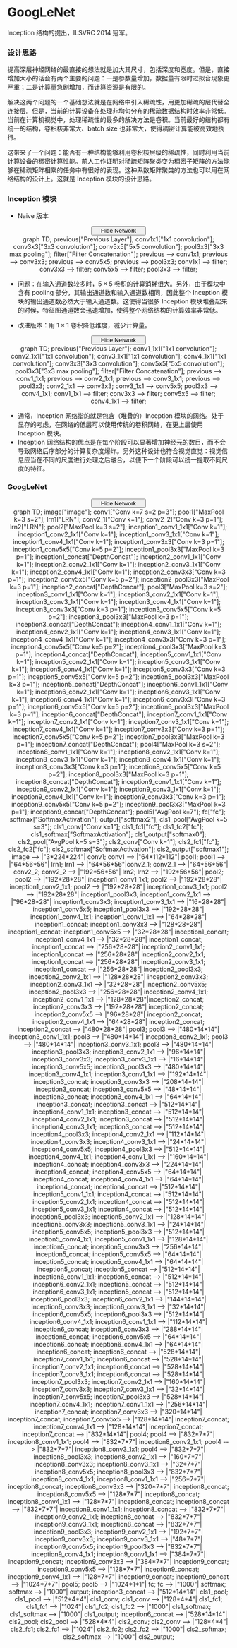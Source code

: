 # GoogLeNet

Inception 结构的提出，ILSVRC 2014 冠军。

### 设计思路

提高深层神经网络的最直接的想法就是加大其尺寸，包括深度和宽度。但是，直接增加大小的话会有两个主要的问题：一是参数量增加，数据量有限时过拟合现象更严重；二是计算量急剧增加，而计算资源是有限的。

解决这两个问题的一个基础想法就是在网络中引入稀疏性，用更加稀疏的层代替全连接层。但是，当前的计算设备在处理非均匀分布的稀疏数据结构时效率非常低。当前在计算机视觉中，处理稀疏性的最多的解决方法是卷积。当前最好的结构都有统一的结构，卷积核非常大、batch size 也非常大，使得稠密计算能被高效地执行。

这带来了一个问题：能否有一种结构能够利用卷积核层级的稀疏性，同时利用当前计算设备的稠密计算性能。前人工作证明对稀疏矩阵聚类变为稠密子矩阵的方法能够在稀疏矩阵相乘的任务中有很好的表现。这种系数矩阵聚类的方法也可以用在网络结构的设计上。这就是 Inception 模块的设计思路。

### Inception 模块

- Naive 版本

<script type="text/javascript" src="../js/mermaid.js"></script>
<script type="text/javascript">
mermaid.initialize({startOnLoad:true});
</script>
<script type="text/javascript">
var is_show = true;
function ClickShowButton1()
{
    if (is_show == false)
    {
        document.getElementById('naive-inception').style.display = "block";
        document.getElementById('show-button-naive-inception').innerHTML = "<span id=\"button-left\"><i class=\"demo-icon icon-sitemap\"></i> Hide Network</span><span id=\"button-right\"><i class=\"demo-icon icon-down-open\"></i></span></button></center></center>";
        is_show = true;
    }
    else
    {
        document.getElementById('naive-inception').style.display = "none";
        document.getElementById('show-button-naive-inception').innerHTML = "<span id=\"button-left\"><i class=\"demo-icon icon-sitemap\"></i> Show Network</span><span id=\"button-right\"><i class=\"demo-icon icon-down-open\"></i></span></button></center></center>";
        is_show = false;
    }
}
</script>
<center><button class="button show" id="show-button-naive-inception" onclick="ClickShowButton1()">
<span id="button-left">
<i class="demo-icon icon-sitemap"></i> Hide Network
</span>
<span id="button-right">
<i class="demo-icon icon-down-open"></i>
</span></button></center>
<center>
<div class="mermaid" id="naive-inception" style="display: block">
    graph TD;
    previous["Previous Layer"];
    conv1x1["1x1 convolution"];
    conv3x3["3x3 convolution"];
    conv5x5["5x5 convolution"];
    pool3x3["3x3 max pooling"];
    filter["Filter Concatenation"];
    previous --> conv1x1;
    previous --> conv3x3;
    previous --> conv5x5;
    previous --> pool3x3;
    conv1x1 --> filter;
    conv3x3 --> filter;
    conv5x5 --> filter;
    pool3x3 --> filter;
</div>
</center> 

- 问题：在输入通道数较多时，$5\times 5$ 卷积的计算消耗很大。另外，由于模块中含有 pooling 部分，其输出通道数和输入通道数相同，因此整个 Inception 模块的输出通道数必然大于输入通道数。这使得当很多 Inception 模块堆叠起来的时候，特征图通道数会迅速增加，使得整个网络结构的计算效率非常低。

- 改进版本：用 $1\times 1$ 卷积降低维度，减少计算量。

<script type="text/javascript" src="../js/mermaid.js"></script>
<script type="text/javascript">
mermaid.initialize({startOnLoad:true});
</script>
<script type="text/javascript">
var is_show = true;
function ClickShowButton2()
{
    if (is_show == false)
    {
        document.getElementById('dimreduct-inception').style.display = "block";
        document.getElementById('show-button-dimreduct-inception').innerHTML = "<span id=\"button-left\"><i class=\"demo-icon icon-sitemap\"></i> Hide Network</span><span id=\"button-right\"><i class=\"demo-icon icon-down-open\"></i></span></button></center></center>";
        is_show = true;
    }
    else
    {
        document.getElementById('dimreduct-inception').style.display = "none";
        document.getElementById('show-button-dimreduct-inception').innerHTML = "<span id=\"button-left\"><i class=\"demo-icon icon-sitemap\"></i> Show Network</span><span id=\"button-right\"><i class=\"demo-icon icon-down-open\"></i></span></button></center></center>";
        is_show = false;
    }
}
</script>
<center><button class="button show" id="show-button-dimreduct-inception" onclick="ClickShowButton2()">
<span id="button-left">
<i class="demo-icon icon-sitemap"></i> Hide Network
</span>
<span id="button-right">
<i class="demo-icon icon-down-open"></i>
</span></button></center>
<center>
<div class="mermaid" id="dimreduct-inception" style="display: block">
    graph TD;
    previous["Previous Layer"];
    conv1_1x1["1x1 convolution"];
    conv2_1x1["1x1 convolution"];
    conv3_1x1["1x1 convolution"];
    conv4_1x1["1x1 convolution"];
    conv3x3["3x3 convolution"];
    conv5x5["5x5 convolution"];
    pool3x3["3x3 max pooling"];
    filter["Filter Concatenation"];
    previous --> conv1_1x1;
    previous --> conv2_1x1;
    previous --> conv3_1x1;
    previous --> pool3x3;
    conv2_1x1 --> conv3x3;
    conv3_1x1 --> conv5x5;
    pool3x3 --> conv4_1x1;
    conv1_1x1 --> filter;
    conv3x3 --> filter;
    conv5x5 --> filter;
    conv4_1x1 --> filter;
</div>
</center>

- 通常，Inception 网络指的就是包含（堆叠的）Inception 模块的网络。处于显存的考虑，在网络的低层可以使用传统的卷积网络，在更上层使用 Inception 模块。
- Inception 网络结构的优点是在每个阶段可以显著增加神经元的数目，而不会导致网络后序部分的计算复杂度爆炸。另外这种设计也符合视觉直觉：视觉信息应当在不同的尺度进行处理之后融合，以便下一个阶段可以统一提取不同尺度的特征。

### GoogLeNet

<script type="text/javascript" src="../js/mermaid.js"></script>
<script type="text/javascript">
mermaid.initialize({startOnLoad:true});
</script>
<script type="text/javascript">
var is_show = true;
function ClickShowButton3()
{
    if (is_show == false)
    {
        document.getElementById('googlenet-graph').style.display = "block";
        document.getElementById('show-button-googlenet').innerHTML = "<span id=\"button-left\"><i class=\"demo-icon icon-sitemap\"></i> Hide Network</span><span id=\"button-right\"><i class=\"demo-icon icon-down-open\"></i></span></button></center></center>";
        is_show = true;
    }
    else
    {
        document.getElementById('googlenet-graph').style.display = "none";
        document.getElementById('show-button-googlenet').innerHTML = "<span id=\"button-left\"><i class=\"demo-icon icon-sitemap\"></i> Show Network</span><span id=\"button-right\"><i class=\"demo-icon icon-down-open\"></i></span></button></center></center>";
        is_show = false;
    }
}
</script>
<center><button class="button show" id="show-button-googlenet" onclick="ClickShowButton3()">
<span id="button-left">
<i class="demo-icon icon-sitemap"></i> Hide Network
</span>
<span id="button-right">
<i class="demo-icon icon-down-open"></i>
</span></button></center>
<center>
<div class="mermaid" id="googlenet-graph" style="display: block">
    graph TD;
    image["image"];
    conv1["Conv k=7 s=2 p=3"];
    pool1["MaxPool k=3 s=2"];
    lrn1["LRN"];
    conv2_1["Conv k=1"];
    conv2_2["Conv k=3 p=1"];
    lrn2["LRN"];
    pool2["MaxPool k=3 s=2"];
    inception1_conv1_1x1["Conv k=1"];
    inception1_conv2_1x1["Conv k=1"];
    inception1_conv3_1x1["Conv k=1"];
    inception1_conv4_1x1["Conv k=1"];
    inception1_conv3x3["Conv k=3 p=1"];
    inception1_conv5x5["Conv k=5 p=2"];
    inception1_pool3x3["MaxPool k=3 p=1"];
    inception1_concat["DepthConcat"];
    inception2_conv1_1x1["Conv k=1"];
    inception2_conv2_1x1["Conv k=1"];
    inception2_conv3_1x1["Conv k=1"];
    inception2_conv4_1x1["Conv k=1"];
    inception2_conv3x3["Conv k=3 p=1"];
    inception2_conv5x5["Conv k=5 p=2"];
    inception2_pool3x3["MaxPool k=3 p=1"];
    inception2_concat["DepthConcat"];
    pool3["MaxPool k=3 s=2"];
    inception3_conv1_1x1["Conv k=1"];
    inception3_conv2_1x1["Conv k=1"];
    inception3_conv3_1x1["Conv k=1"];
    inception3_conv4_1x1["Conv k=1"];
    inception3_conv3x3["Conv k=3 p=1"];
    inception3_conv5x5["Conv k=5 p=2"];
    inception3_pool3x3["MaxPool k=3 p=1"];
    inception3_concat["DepthConcat"];
    inception4_conv1_1x1["Conv k=1"];
    inception4_conv2_1x1["Conv k=1"];
    inception4_conv3_1x1["Conv k=1"];
    inception4_conv4_1x1["Conv k=1"];
    inception4_conv3x3["Conv k=3 p=1"];
    inception4_conv5x5["Conv k=5 p=2"];
    inception4_pool3x3["MaxPool k=3 p=1"];
    inception4_concat["DepthConcat"];
    inception5_conv1_1x1["Conv k=1"];
    inception5_conv2_1x1["Conv k=1"];
    inception5_conv3_1x1["Conv k=1"];
    inception5_conv4_1x1["Conv k=1"];
    inception5_conv3x3["Conv k=3 p=1"];
    inception5_conv5x5["Conv k=5 p=2"];
    inception5_pool3x3["MaxPool k=3 p=1"];
    inception5_concat["DepthConcat"];
    inception6_conv1_1x1["Conv k=1"];
    inception6_conv2_1x1["Conv k=1"];
    inception6_conv3_1x1["Conv k=1"];
    inception6_conv4_1x1["Conv k=1"];
    inception6_conv3x3["Conv k=3 p=1"];
    inception6_conv5x5["Conv k=5 p=2"];
    inception6_pool3x3["MaxPool k=3 p=1"];
    inception6_concat["DepthConcat"];
    inception7_conv1_1x1["Conv k=1"];
    inception7_conv2_1x1["Conv k=1"];
    inception7_conv3_1x1["Conv k=1"];
    inception7_conv4_1x1["Conv k=1"];
    inception7_conv3x3["Conv k=3 p=1"];
    inception7_conv5x5["Conv k=5 p=2"];
    inception7_pool3x3["MaxPool k=3 p=1"];
    inception7_concat["DepthConcat"];
    pool4["MaxPool k=3 s=2"];
    inception8_conv1_1x1["Conv k=1"];
    inception8_conv2_1x1["Conv k=1"];
    inception8_conv3_1x1["Conv k=1"];
    inception8_conv4_1x1["Conv k=1"];
    inception8_conv3x3["Conv k=3 p=1"];
    inception8_conv5x5["Conv k=5 p=2"];
    inception8_pool3x3["MaxPool k=3 p=1"];
    inception8_concat["DepthConcat"];
    inception9_conv1_1x1["Conv k=1"];
    inception9_conv2_1x1["Conv k=1"];
    inception9_conv3_1x1["Conv k=1"];
    inception9_conv4_1x1["Conv k=1"];
    inception9_conv3x3["Conv k=3 p=1"];
    inception9_conv5x5["Conv k=5 p=2"];
    inception9_pool3x3["MaxPool k=3 p=1"];
    inception9_concat["DepthConcat"];
    pool5["AvgPool k=7"];
    fc["fc"];
    softmax["SoftmaxActivation"];
    output["softmax2"];
    cls1_pool["AvgPool k=5 s=3"];
    cls1_conv["Conv k=1"];
    cls1_fc1["fc"];
    cls1_fc2["fc"];
    cls1_softmax["SoftmaxActivation"];
    cls1_output["softmax0"];
    cls2_pool["AvgPool k=5 s=3"];
    cls2_conv["Conv k=1"];
    cls2_fc1["fc"];
    cls2_fc2["fc"];
    cls2_softmax["SoftmaxActivation"];
    cls2_output["softmax1"];
    image --> |"3*224*224"| conv1;
    conv1 --> |"64*112*112"| pool1;
    pool1 --> |"64*56*56"| lrn1;
    lrn1 -->  |"64*56*56"|conv2_1;
    conv2_1 --> |"64*56*56"| conv2_2;
    conv2_2 --> |"192*56*56"| lrn2;
    lrn2 --> |"192*56*56"| pool2;
    pool2 --> |"192*28*28"| inception1_conv1_1x1;
    pool2 --> |"192*28*28"| inception1_conv2_1x1;
    pool2 --> |"192*28*28"| inception1_conv3_1x1;
    pool2 --> |"192*28*28"| inception1_pool3x3;
    inception1_conv2_1x1 --> |"96*28*28"| inception1_conv3x3;
    inception1_conv3_1x1 --> |"16*28*28"| inception1_conv5x5;
    inception1_pool3x3 --> |"192*28*28"| inception1_conv4_1x1;
    inception1_conv1_1x1 --> |"64*28*28"| inception1_concat;
    inception1_conv3x3 --> |"128*28*28"| inception1_concat;
    inception1_conv5x5 --> |"32*28*28"| inception1_concat;
    inception1_conv4_1x1 --> |"32*28*28"| inception1_concat;
    inception1_concat --> |"256*28*28"| inception2_conv1_1x1;
    inception1_concat --> |"256*28*28"| inception2_conv2_1x1;
    inception1_concat --> |"256*28*28"| inception2_conv3_1x1;
    inception1_concat --> |"256*28*28"| inception2_pool3x3;
    inception2_conv2_1x1 --> |"128*28*28"| inception2_conv3x3;
    inception2_conv3_1x1 --> |"32*28*28"| inception2_conv5x5;
    inception2_pool3x3 --> |"256*28*28"| inception2_conv4_1x1;
    inception2_conv1_1x1 --> |"128*28*28"|inception2_concat;
    inception2_conv3x3 --> |"192*28*28"| inception2_concat;
    inception2_conv5x5 --> |"96*28*28"| inception2_concat;
    inception2_conv4_1x1 --> |"64*28*28"| inception2_concat;
    inception2_concat --> |"480*28*28"| pool3;
    pool3 --> |"480*14*14"| inception3_conv1_1x1;
    pool3 --> |"480*14*14"| inception3_conv2_1x1;
    pool3 --> |"480*14*14"| inception3_conv3_1x1;
    pool3 --> |"480*14*14"| inception3_pool3x3;
    inception3_conv2_1x1 --> |"96*14*14"| inception3_conv3x3;
    inception3_conv3_1x1 --> |"16*14*14"| inception3_conv5x5;
    inception3_pool3x3 --> |"480*14*14"| inception3_conv4_1x1;
    inception3_conv1_1x1 --> |"192*14*14"| inception3_concat;
    inception3_conv3x3 --> |"208*14*14"| inception3_concat;
    inception3_conv5x5 --> |"48*14*14"| inception3_concat;
    inception3_conv4_1x1 --> |"64*14*14"| inception3_concat;
    inception3_concat --> |"512*14*14"| inception4_conv1_1x1;
    inception3_concat --> |"512*14*14"| inception4_conv2_1x1;
    inception3_concat --> |"512*14*14"| inception4_conv3_1x1;
    inception3_concat --> |"512*14*14"| inception4_pool3x3;
    inception4_conv2_1x1 --> |"112*14*14"| inception4_conv3x3;
    inception4_conv3_1x1 --> |"24*14*14"| inception4_conv5x5;
    inception4_pool3x3 --> |"512*14*14"| inception4_conv4_1x1;
    inception4_conv1_1x1 --> |"160*14*14"| inception4_concat;
    inception4_conv3x3 --> |"224*14*14"| inception4_concat;
    inception4_conv5x5 --> |"64*14*14"| inception4_concat;
    inception4_conv4_1x1 --> |"64*14*14"| inception4_concat;
    inception4_concat --> |"512*14*14"| inception5_conv1_1x1;
    inception4_concat --> |"512*14*14"| inception5_conv2_1x1;
    inception4_concat --> |"512*14*14"| inception5_conv3_1x1;
    inception4_concat --> |"512*14*14"| inception5_pool3x3;
    inception5_conv2_1x1 --> |"128*14*14"| inception5_conv3x3;
    inception5_conv3_1x1 --> |"24*14*14"| inception5_conv5x5;
    inception5_pool3x3 --> |"512*14*14"| inception5_conv4_1x1;
    inception5_conv1_1x1 --> |"128*14*14"| inception5_concat;
    inception5_conv3x3 --> |"256*14*14"| inception5_concat;
    inception5_conv5x5 --> |"64*14*14"| inception5_concat;
    inception5_conv4_1x1 --> |"64*14*14"| inception5_concat;
    inception5_concat --> |"512*14*14"| inception6_conv1_1x1;
    inception5_concat --> |"512*14*14"| inception6_conv2_1x1;
    inception5_concat --> |"512*14*14"| inception6_conv3_1x1;
    inception5_concat --> |"512*14*14"| inception6_pool3x3;
    inception6_conv2_1x1 --> |"144*14*14"| inception6_conv3x3;
    inception6_conv3_1x1 --> |"32*14*14"| inception6_conv5x5;
    inception6_pool3x3 --> |"512*14*14"| inception6_conv4_1x1;
    inception6_conv1_1x1 --> |"112*14*14"| inception6_concat;
    inception6_conv3x3 --> |"288*14*14"| inception6_concat;
    inception6_conv5x5 --> |"64*14*14"| inception6_concat;
    inception6_conv4_1x1 --> |"64*14*14"| inception6_concat;
    inception6_concat --> |"528*14*14"| inception7_conv1_1x1;
    inception6_concat --> |"528*14*14"| inception7_conv2_1x1;
    inception6_concat --> |"528*14*14"| inception7_conv3_1x1;
    inception6_concat --> |"528*14*14"| inception7_pool3x3;
    inception7_conv2_1x1 --> |"160*14*14"| inception7_conv3x3;
    inception7_conv3_1x1 --> |"32*14*14"| inception7_conv5x5;
    inception7_pool3x3 --> |"528*14*14"| inception7_conv4_1x1;
    inception7_conv1_1x1 --> |"256*14*14"| inception7_concat;
    inception7_conv3x3 --> |"320*14*14"| inception7_concat;
    inception7_conv5x5 --> |"128*14*14"| inception7_concat;
    inception7_conv4_1x1 --> |"128*14*14"| inception7_concat;
    inception7_concat --> |"832*14*14"| pool4;
    pool4 --> |"832*7*7"| inception8_conv1_1x1;
    pool4 --> |"832*7*7"| inception8_conv2_1x1;
    pool4 --> |"832*7*7"| inception8_conv3_1x1;
    pool4 --> |"832*7*7"| inception8_pool3x3;
    inception8_conv2_1x1 --> |"160*7*7"| inception8_conv3x3;
    inception8_conv3_1x1 --> |"32*7*7"| inception8_conv5x5;
    inception8_pool3x3 --> |"832*7*7"| inception8_conv4_1x1;
    inception8_conv1_1x1 --> |"256*7*7"| inception8_concat;
    inception8_conv3x3 --> |"320*7*7"| inception8_concat;
    inception8_conv5x5 --> |"128*7*7"| inception8_concat;
    inception8_conv4_1x1 --> |"128*7*7"| inception8_concat;
    inception8_concat --> |"832*7*7"| inception9_conv1_1x1;
    inception8_concat --> |"832*7*7"| inception9_conv2_1x1;
    inception8_concat --> |"832*7*7"| inception9_conv3_1x1;
    inception8_concat --> |"832*7*7"| inception9_pool3x3;
    inception9_conv2_1x1 --> |"192*7*7"| inception9_conv3x3;
    inception9_conv3_1x1 --> |"48*7*7"| inception9_conv5x5;
    inception9_pool3x3 --> |"832*7*7"| inception9_conv4_1x1;
    inception9_conv1_1x1 --> |"384*7*7"| inception9_concat;
    inception9_conv3x3 --> |"384*7*7"| inception9_concat;
    inception9_conv5x5 --> |"128*7*7"| inception9_concat;
    inception9_conv4_1x1 --> |"128*7*7"| inception9_concat;
    inception9_concat --> |"1024*7*7"| pool5;
    pool5 --> |"1024*1*1"| fc;
    fc --> |"1000"| softmax;
    softmax --> |"1000"| output;
    inception3_concat --> |"512*14*14"| cls1_pool;
    cls1_pool --> |"512*4*4"| cls1_conv;
    cls1_conv --> |"128*4*4"| cls1_fc1;
    cls1_fc1 --> |"1024"| cls1_fc2;
    cls1_fc2 --> |"1000"| cls1_softmax;
    cls1_softmax --> |"1000"| cls1_output;
    inception6_concat --> |"528*14*14"| cls2_pool;
    cls2_pool --> |"528*4*4"| cls2_conv;
    cls2_conv --> |"128*4*4"| cls2_fc1;
    cls2_fc1 --> |"1024"| cls2_fc2;
    cls2_fc2 --> |"1000"| cls2_softmax;
    cls2_softmax --> |"1000"| cls2_output;
</div>
</center>
